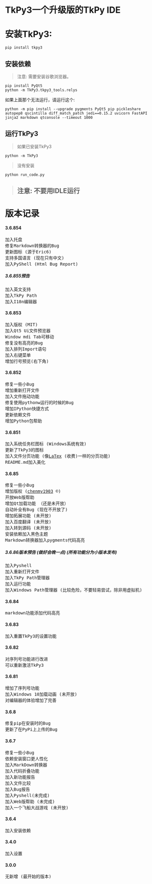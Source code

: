 # TkPy3一个升级版的TkPy IDE
# 安装TkPy3:
```
pip install tkpy3
```

## 安装依赖

>注意: 需要安装谷歌浏览器。
```
pip install PyQt5
python -m TkPy3.tkpy3_tools.relys
```
如果上面那个无法运行，请运行这个:
```
python -m pip install --upgrade pygments PyQt5 pip pickleshare autopep8 qscintilla diff_match_patch jedi==0.15.2 uvicorn FastAPI jinja2 markdown qtconsole --timeout 1000
```
## 运行TkPy3
> 如果已安装TkPy3
```
python -m TkPy3
```

> 没有安装
```
python run_code.py
```
> ## 注意: 不要用IDLE运行

# 版本记录
#### 3.6.854
<pre>
加入托盘
修复Markdown转换器的Bug
更新图标 (源于Eric6)
支持多国语言 (现在只有中文)
加入PyShell (Html Bug Report)
</pre>
##### 3.6.855预告
<pre>
加入英文支持
加入TkPy Path
加入I18n编辑器
</pre>
#### 3.6.853
<pre>
加入版权 (MIT)
加入Qt5 Ui文件预览器
Window mdi Tab可移动
修复没有高亮的Bug
加入排列Import语句
加入右键菜单
增加行号预览(右下角)
</pre>
#### 3.6.852
<pre>
修复一些小Bug
增加重新打开文件
加入文件拖动功能
修复使用pythonw运行的时候的Bug
增加IPython快捷方式
更新依赖文件
增加Python包帮助
</pre>
#### 3.6.851
<pre>
加入系统任务栏图标 (Windows系统有效)
更新了TkPy3的图标
加入文件分页功能 (像<a href="https://www.latex-project.org/">LaTex</a> (收费)一样的分页功能)
README.md加入美化
</pre>
#### 3.6.85
<pre>
修复一些小Bug
增加版权 (<a href="https://github.com/chenmy1903">chenmy1903</a> ©)
开放Web版帮助
增加Qt加载功能 （还是未开放）
自动补全有Bug (现在不开放了)
增加拓展功能 (未开放)
加入百度翻译 (未开放)
加入转到源码 (未开放)
安装依赖加入黑色主题
Markdown转换器加入pygments代码高亮
</pre>
##### 3.6.86版本预告 (做好会晚一点) (所有功能分为小版本发布)
<pre>
加入Pyshell
加入重新打开文件
加入TkPy Path管理器
加入运行功能
加入Windows Path管理器 (比较危险，不要轻易尝试，除非用虚拟机)
</pre>
#### 3.6.84
<pre>
markdown功能添加代码高亮
</pre>
#### 3.6.83
<pre>
加入重置TkPy3的设置功能
</pre>
#### 3.6.82
<pre>
对序列号功能进行改进
可以重新激活TkPy3
</pre>
#### 3.6.81
<pre>
增加了序列号功能
加入Windows 10加载动画 (未开放)
对编辑器的体验增加了完善
</pre>
#### 3.6.8
<pre>
修复pip在安装时的Bug
更新了在PyPi上上传的Bug
</pre>
#### 3.6.7
<pre>
修复一些小Bug
依赖安装窗口更人性化
加入MarkDown转换器
加入代码折叠功能
加入新功能报告
加入文件比较
加入Bug报告
加入Pyshell(未完成)
加入Web版帮助 (未完成)
加入一个飞船大战游戏 (未开放)
</pre>
#### 3.6.4
<pre>
加入安装依赖
</pre>
#### 3.4.0
<pre>
加入设置
</pre>
#### 3.0.0
<pre>
无新增 (最开始的版本)
</pre>
